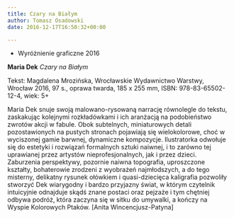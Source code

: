 ```yaml
---
title: Czary na Białym
author: Tomasz Osadowski
date: 2016-12-17T16:50:32+00:00

---
```

  * Wyróżnienie graficzne 2016

**Maria Dek** _Czary na Białym_

Tekst: Magdalena Mrozińska, Wrocławskie Wydawnictwo Warstwy, Wrocław 2016, 97 s., oprawa twarda, 185 x 255 mm, ISBN: 978-83-65502-12-4, wiek: 5+


Maria Dek snuje swoją malowano-rysowaną narrację równolegle do tekstu, zaskakując kolejnymi rozkładówkami i ich aranżacją na podobieństwo zwrotów akcji w fabule. Obok subtelnych, miniaturowych detali pozostawionych na pustych stronach pojawiają się wielokolorowe, choć w wyciszonej gamie barwnej, dynamiczne kompozycje. Ilustratorka odwołuje się do estetyki i rozwiązań formalnych sztuki naiwnej, i to zarówno tej uprawianej przez artystów nieprofesjonalnych, jak i przez dzieci. Zaburzenia perspektywy, pozornie naiwna topografia, uproszczone kształty, bohaterowie zrodzeni z wyobrażeń najmłodszych, a do tego misterny, delikatny rysunek ołówkiem i quasi-dziecięca kaligrafia pozwoliły stworzyć Dek wiarygodny i bardzo przyjazny świat, w którym czytelnik intuicyjnie odnajduje skądś znane postaci oraz pejzaże i tym chętniej odbywa podróż, która zaczyna się w sitku do umywalki, a kończy na Wyspie Kolorowych Ptaków. [Anita Wincencjusz-Patyna]


